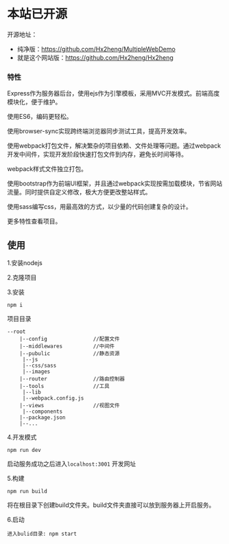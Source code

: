 # 本站已开源

开源地址：
- 纯净版：https://github.com/Hx2heng/MultipleWebDemo
- 就是这个网站版：https://github.com/Hx2heng/Hx2heng



### 特性

Express作为服务器后台，使用ejs作为引擎模板，采用MVC开发模式。前端高度模块化，便于维护。

使用ES6，编码更轻松。

使用browser-sync实现跨终端浏览器同步测试工具，提高开发效率。

使用webpack打包文件，解决繁杂的项目依赖、文件处理等问题。通过webpack开发中间件，实现开发阶段快速打包文件到内存，避免长时间等待。

webpack样式文件独立打包。

使用bootstrap作为前端UI框架，并且通过webpack实现按需加载模块，节省网站流量。同时提供自定义修改，极大方便更改整站样式。

使用sass编写css，用最高效的方式，以少量的代码创建复杂的设计。

更多特性查看项目。



## 使用
1.安装nodejs

2.克隆项目

3.安装

	npm i

项目目录

    --root
		|--config				//配置文件
		|--middlewares			//中间件
		|--pubulic				//静态资源
		 |--js
		 |--css/sass
		 |--images
		|--router				//路由控制器
		|--tools				//工具
		 |--lib
		 |--webpack.config.js
		|--views				//视图文件
		 |--components
		|--package.json
		|--...


4.开发模式

	npm run dev

启动服务成功之后进入`localhost:3001` 开发网址

5.构建

	npm run build

    
将在根目录下创建build文件夹。build文件夹直接可以放到服务器上开启服务。

6.启动

	进入bulid目录: npm start